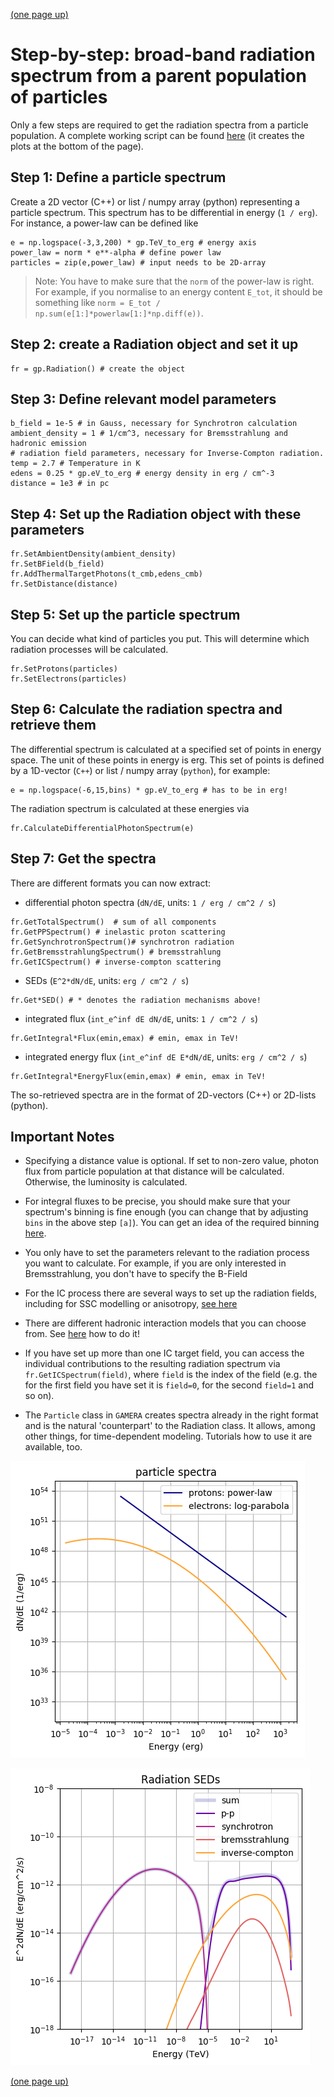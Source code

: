 [(one page up)](tutorials_main_page.md)

Step-by-step: broad-band radiation spectrum from a parent population of particles
=================================================================================

Only a few steps are required to get the radiation spectra from a particle population.
A complete working script can be found [here](radiation_basics.py) (it creates the plots
at the bottom of the page). 

Step 1: Define a particle spectrum
----------------------------------

Create a 2D vector (C++) or list / numpy array (python) representing a particle spectrum. This spectrum has to be differential in energy (`1 / erg`). For instance, a power-law can be defined like
```
e = np.logspace(-3,3,200) * gp.TeV_to_erg # energy axis
power_law = norm * e**-alpha # define power law
particles = zip(e,power_law) # input needs to be 2D-array
```
>Note:
>You have to make sure that the `norm` of the power-law is right. For example, if
you normalise to an energy content `E_tot`, it should be something like `norm = E_tot / np.sum(e[1:]*powerlaw[1:]*np.diff(e))`.



Step 2: create a Radiation object and set it up
-----------------------------------------------
```
fr = gp.Radiation() # create the object
```

Step 3: Define relevant model parameters
----------------------------------------
```
b_field = 1e-5 # in Gauss, necessary for Synchrotron calculation
ambient_density = 1 # 1/cm^3, necessary for Bremsstrahlung and hadronic emission
# radiation field parameters, necessary for Inverse-Compton radiation. 
temp = 2.7 # Temperature in K
edens = 0.25 * gp.eV_to_erg # energy density in erg / cm^-3
distance = 1e3 # in pc
```

Step 4: Set up the Radiation object with these parameters
---------------------------------------------------------
```
fr.SetAmbientDensity(ambient_density)
fr.SetBField(b_field)
fr.AddThermalTargetPhotons(t_cmb,edens_cmb)
fr.SetDistance(distance)
```

Step 5: Set up the particle spectrum 
------------------------------------
You can decide what kind of particles you put. This will determine which radiation processes will be calculated.
```
fr.SetProtons(particles) 
fr.SetElectrons(particles) 
```

Step 6: Calculate the radiation spectra and retrieve them
---------------------------------------------------------
The differential spectrum is calculated at a specified set of points in energy 
space. The unit of these points in energy is erg. This set of points is 
defined by a 1D-vector (`C++`) or list / numpy array (`python`), for example:
```
e = np.logspace(-6,15,bins) * gp.eV_to_erg # has to be in erg!
```
The radiation spectrum is calculated at these energies via 
```
fr.CalculateDifferentialPhotonSpectrum(e)
```

Step 7: Get the spectra
-----------------------
There are different formats you can now extract:
- differential photon spectra (`dN/dE`, units: `1 / erg / cm^2 / s`)
```
fr.GetTotalSpectrum()  # sum of all components
fr.GetPPSpectrum() # inelastic proton scattering
fr.GetSynchrotronSpectrum()# synchrotron radiation
fr.GetBremsstrahlungSpectrum() # bremsstrahlung
fr.GetICSpectrum() # inverse-compton scattering
```
   
- SEDs (`E^2*dN/dE`, units: `erg / cm^2 / s`) 
```
fr.Get*SED() # * denotes the radiation mechanisms above!
```
- integrated flux (`int_e^inf dE dN/dE`, units: `1 / cm^2 / s`)
```
fr.GetIntegral*Flux(emin,emax) # emin, emax in TeV!
```
- integrated energy flux (`int_e^inf dE E*dN/dE`, units: `erg / cm^2 / s`)
```
fr.GetIntegral*EnergyFlux(emin,emax) # emin, emax in TeV!
```

The so-retrieved spectra are in the format of 2D-vectors (C++) or 2D-lists (python). 
 
Important Notes
---------------
- Specifying a distance value is optional. If set to non-zero value, photon flux from particle population at that distance will be calculated. Otherwise, the luminosity is calculated. 

- For integral fluxes to be precise, you should make sure that your spectrum's 
binning is fine enough (you can change that by adjusting `bins` in the above step `[a]`). 
You can get an idea of the required binning [here](binning.md). 

- You only have to set the parameters relevant to the radiation process you want to calculate. For example, if you are only interested in Bremsstrahlung, you don't have to specify the B-Field

- For the IC process there are several ways to set up the radiation fields, including for SSC modelling or anisotropy, [see here](inverse_compton.md)

- There are different hadronic interaction models that you can choose from. See [here](hadronic_models.md) how to do it!

- If you have set up more than one IC target field, you can access the individual contributions to the resulting radiation spectrum via `fr.GetICSpectrum(field)`,
where `field` is the index of the field (e.g. the for the first field you have set 
it is `field=0`, for the second `field=1` and so on).

- The `Particle` class in `GAMERA` creates spectra already in the right format and 
is the natural 'counterpart' to the Radiation class. It allows, among other things, 
for time-dependent modeling. Tutorials how to use it are available, too.


![particles](particle_spectra.png) 

![SEDs](radiation_SEDs.png) 

[(one page up)](tutorials_main_page.md)
